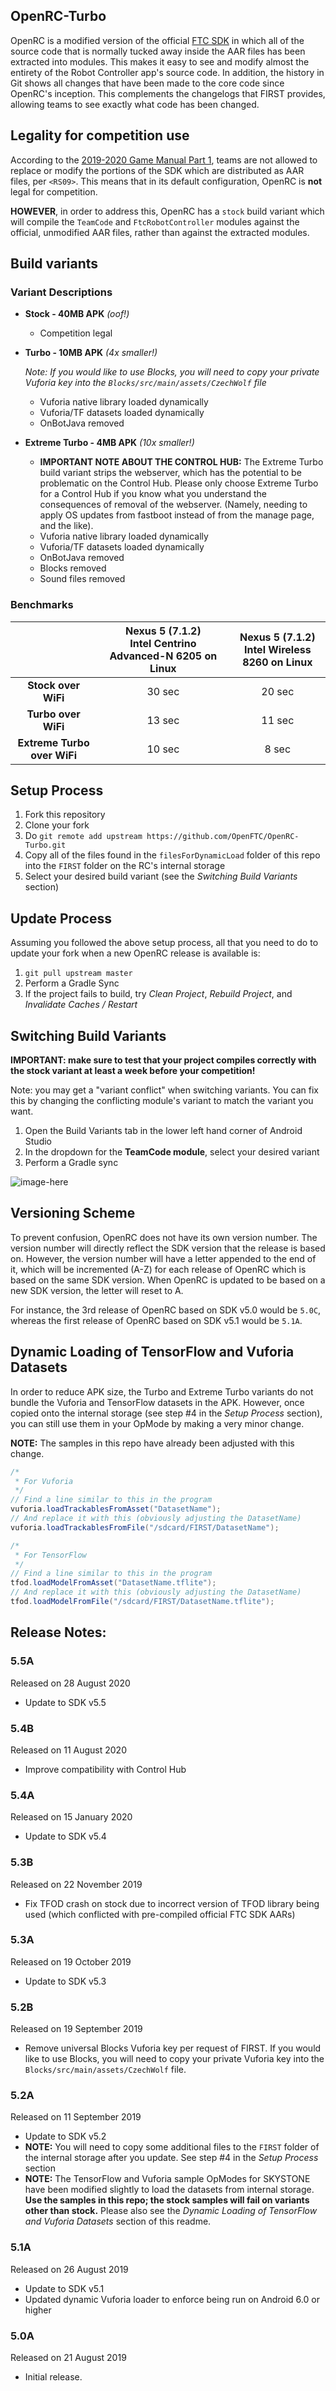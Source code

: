 
## OpenRC-Turbo

OpenRC is a modified version of the official [FTC SDK](https://github.com/FIRST-Tech-Challenge/SkyStone)
in which all of the source code that is normally tucked away inside the AAR files has been extracted into modules. This makes it easy to see and modify almost the entirety of the Robot Controller app's source code. In addition, the history in Git shows all changes that have been made to the core code since OpenRC's inception. This complements the changelogs that FIRST provides, allowing teams to see exactly what code has been changed.


## Legality for competition use

According to the [2019-2020 Game Manual Part 1](https://www.firstinspires.org/sites/default/files/uploads/resource_library/ftc/game-manual-part-1.pdf), teams are not allowed to replace or modify the portions of the SDK which are distributed as AAR files, per `<RS09>`. This means that in its default configuration, OpenRC is **not** legal for competition.

**HOWEVER**, in order to address this, OpenRC has a `stock` build variant which will compile the `TeamCode` and `FtcRobotController` modules against the official, unmodified AAR files, rather than against the extracted modules.

## Build variants

### Variant Descriptions

 - **Stock - 40MB APK** *(oof!)*
     - Competition legal

 - **Turbo - 10MB APK** *(4x smaller!)*

     *Note: If you would like to use Blocks, you will need to copy your private Vuforia key into the `Blocks/src/main/assets/CzechWolf` file*
     - Vuforia native library loaded dynamically
     - Vuforia/TF datasets loaded dynamically
     - OnBotJava removed

 - **Extreme Turbo - 4MB APK** *(10x smaller!)*
     - **IMPORTANT NOTE ABOUT THE CONTROL HUB:** The Extreme Turbo build variant strips the webserver, which has the potential to be problematic on the Control Hub. Please only choose Extreme Turbo for a Control Hub if you know what you understand the consequences of removal of the webserver. (Namely, needing to apply OS updates from fastboot instead of from the manage page, and the like).
     - Vuforia native library loaded dynamically
     - Vuforia/TF datasets loaded dynamically
     - OnBotJava removed
     - Blocks removed
     - Sound files removed

### Benchmarks

|                            |**Nexus 5 (7.1.2)<br>Intel Centrino Advanced-N 6205 on Linux**|**Nexus 5 (7.1.2)<br>Intel Wireless 8260 on Linux**|
|:--------------------------:|:-----------------:|:------------------:|
|**Stock over WiFi**         |    30 sec           |  20 sec           |
|**Turbo over WiFi**         |    13 sec           |  11 sec           |
|**Extreme Turbo over WiFi** |    10 sec           |   8 sec           |

## Setup Process

 1. Fork this repository
 2. Clone your fork
 3. Do `git remote add upstream https://github.com/OpenFTC/OpenRC-Turbo.git`
 4. Copy all of the files found in the `filesForDynamicLoad` folder of this repo into the `FIRST` folder on the RC's internal storage
 5. Select your desired build variant (see the *Switching Build Variants* section)

## Update Process

Assuming you followed the above setup process, all that you need to do to update your fork when a new OpenRC release is available is:

 1. `git pull upstream master`
 2. Perform a Gradle Sync
 3. If the project fails to build, try *Clean Project*, *Rebuild Project*, and *Invalidate Caches / Restart*

## Switching Build Variants

**IMPORTANT: make sure to test that your project compiles correctly with the stock variant at least a week before your competition!**

Note: you may get a "variant conflict" when switching variants. You can fix this by changing the conflicting module's variant to match the variant you want.

 1. Open the Build Variants tab in the lower left hand corner of Android Studio
 2. In the dropdown for the **TeamCode module**, select your desired variant
 3. Perform a Gradle sync

![image-here](doc/readme_pics/switching_build_variants.png)

## Versioning Scheme

To prevent confusion, OpenRC does not have its own version number. The version number will directly reflect the SDK version that the release is based on. However, the version number will have a letter appended to the end of it, which will be incremented (A-Z) for each release of OpenRC which is based on the same SDK version. When OpenRC is updated to be based on a new SDK version, the letter will reset to A.

For instance, the 3rd release of OpenRC based on SDK v5.0 would be `5.0C`, whereas the first release of OpenRC based on SDK v5.1 would be `5.1A`.

## Dynamic Loading of TensorFlow and Vuforia Datasets

In order to reduce APK size, the Turbo and Extreme Turbo variants do not bundle the Vuforia and TensorFlow datasets in the APK. However, once copied onto the internal storage (see step #4 in the *Setup Process* section), you can still use them in your OpMode by making a very minor change.

**NOTE:** The samples in this repo have already been adjusted with this change.

```java
/*
 * For Vuforia
 */
// Find a line similar to this in the program
vuforia.loadTrackablesFromAsset("DatasetName");
// And replace it with this (obviously adjusting the DatasetName)
vuforia.loadTrackablesFromFile("/sdcard/FIRST/DatasetName");

/*
 * For TensorFlow
 */
// Find a line similar to this in the program
tfod.loadModelFromAsset("DatasetName.tflite");
// And replace it with this (obviously adjusting the DatasetName)
tfod.loadModelFromFile("/sdcard/FIRST/DatasetName.tflite");

```



## Release Notes:

### 5.5A

Released on 28 August 2020

 - Update to SDK v5.5

### 5.4B

Released on 11 August 2020

 - Improve compatibility with Control Hub

### 5.4A

Released on 15 January 2020

 - Update to SDK v5.4

### 5.3B

Released on 22 November 2019

 - Fix TFOD crash on stock due to incorrect version of TFOD library being used (which conflicted with pre-compiled official FTC SDK AARs)

### 5.3A

Released on 19 October 2019

 - Update to SDK v5.3

### 5.2B

Released on 19 September 2019

 - Remove universal Blocks Vuforia key per request of FIRST. If you would like to use Blocks, you will need to copy your private Vuforia key into the `Blocks/src/main/assets/CzechWolf` file.

### 5.2A

Released on 11 September 2019

 - Update to SDK v5.2
 - **NOTE:** You will need to copy some additional files to the `FIRST` folder of the internal storage after you update. See step #4 in the *Setup Process* section
 - **NOTE:** The TensorFlow and Vuforia sample OpModes for SKYSTONE have been modified slightly to load the datasets from internal storage. **Use the samples in this repo; the stock samples will fail on variants other than stock.** Please also see the *Dynamic Loading of TensorFlow and Vuforia Datasets* section of this readme.

### 5.1A

Released on 26 August 2019

 - Update to SDK v5.1
 - Updated dynamic Vuforia loader to enforce being run on Android 6.0 or higher

### 5.0A

Released on 21 August 2019

 - Initial release.
